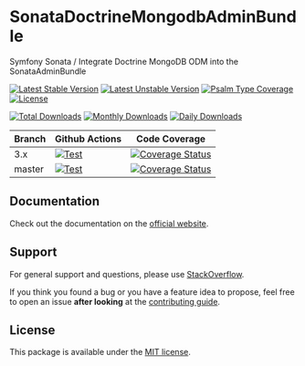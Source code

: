 <!--
DO NOT EDIT THIS FILE!

It's auto-generated by sonata-project/dev-kit package.
-->

# SonataDoctrineMongodbAdminBundle

Symfony Sonata / Integrate Doctrine MongoDB ODM into the SonataAdminBundle

[![Latest Stable Version](https://poser.pugx.org/sonata-project/doctrine-mongodb-admin-bundle/v/stable)](https://packagist.org/packages/sonata-project/doctrine-mongodb-admin-bundle)
[![Latest Unstable Version](https://poser.pugx.org/sonata-project/doctrine-mongodb-admin-bundle/v/unstable)](https://packagist.org/packages/sonata-project/doctrine-mongodb-admin-bundle)
[![Psalm Type Coverage][shepherd_stable_badge]][shepherd_stable_link]
[![License](https://poser.pugx.org/sonata-project/doctrine-mongodb-admin-bundle/license)](https://packagist.org/packages/sonata-project/doctrine-mongodb-admin-bundle)

[![Total Downloads](https://poser.pugx.org/sonata-project/doctrine-mongodb-admin-bundle/downloads)](https://packagist.org/packages/sonata-project/doctrine-mongodb-admin-bundle)
[![Monthly Downloads](https://poser.pugx.org/sonata-project/doctrine-mongodb-admin-bundle/d/monthly)](https://packagist.org/packages/sonata-project/doctrine-mongodb-admin-bundle)
[![Daily Downloads](https://poser.pugx.org/sonata-project/doctrine-mongodb-admin-bundle/d/daily)](https://packagist.org/packages/sonata-project/doctrine-mongodb-admin-bundle)

Branch | Github Actions | Code Coverage |
------ | -------------- | ------------- |
3.x    | [![Test][test_stable_badge]][test_stable_link]     | [![Coverage Status][coverage_stable_badge]][coverage_stable_link]     |
master | [![Test][test_unstable_badge]][test_unstable_link] | [![Coverage Status][coverage_unstable_badge]][coverage_unstable_link] |

## Documentation

Check out the documentation on the [official website](https://sonata-project.org/bundles/doctrine-mongodb-admin).

## Support

For general support and questions, please use [StackOverflow](http://stackoverflow.com/questions/tagged/sonata).

If you think you found a bug or you have a feature idea to propose, feel free to open an issue
**after looking** at the [contributing guide](CONTRIBUTING.md).

## License

This package is available under the [MIT license](LICENSE).

[test_stable_badge]: https://github.com/sonata-project/SonataDoctrineMongoDBAdminBundle/workflows/Test/badge.svg?branch=3.x
[test_stable_link]: https://github.com/sonata-project/SonataDoctrineMongoDBAdminBundle/actions?query=workflow:test+branch:3.x
[test_unstable_badge]: https://github.com/sonata-project/SonataDoctrineMongoDBAdminBundle/workflows/Test/badge.svg?branch=master
[test_unstable_link]: https://github.com/sonata-project/SonataDoctrineMongoDBAdminBundle/actions?query=workflow:test+branch:master

[coverage_stable_badge]: https://codecov.io/gh/sonata-project/SonataDoctrineMongoDBAdminBundle/branch/3.x/graph/badge.svg
[coverage_stable_link]: https://codecov.io/gh/sonata-project/SonataDoctrineMongoDBAdminBundle/branch/3.x
[coverage_unstable_badge]: https://codecov.io/gh/sonata-project/SonataDoctrineMongoDBAdminBundle/branch/master/graph/badge.svg
[coverage_unstable_link]: https://codecov.io/gh/sonata-project/SonataDoctrineMongoDBAdminBundle/branch/master
[shepherd_stable_badge]: https://shepherd.dev/github/sonata-project/SonataDoctrineMongoDBAdminBundle/coverage.svg
[shepherd_stable_link]: https://shepherd.dev/github/sonata-project/SonataDoctrineMongoDBAdminBundle
